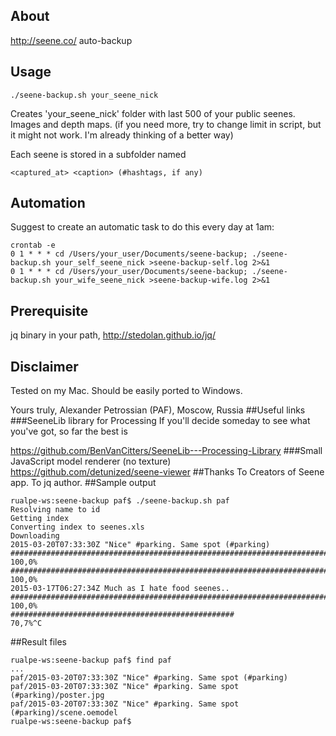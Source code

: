 ## About
http://seene.co/ auto-backup
## Usage
`./seene-backup.sh your_seene_nick`

Creates 'your_seene_nick' folder with last 500 of your public seenes. Images and depth maps.
(if you need more, try to change limit in script, but it might not work. I'm already thinking of a better way)

Each seene is stored in a subfolder named 

`<captured_at> <caption> (#hashtags, if any)`
## Automation
Suggest to create an automatic task to do this every day at 1am:
```
crontab -e
0 1 * * * cd /Users/your_user/Documents/seene-backup; ./seene-backup.sh your_self_seene_nick >seene-backup-self.log 2>&1
0 1 * * * cd /Users/your_user/Documents/seene-backup; ./seene-backup.sh your_wife_seene_nick >seene-backup-wife.log 2>&1
``` 
## Prerequisite
jq binary in your path, http://stedolan.github.io/jq/
## Disclaimer
Tested on my Mac.
Should be easily ported to Windows.

Yours truly,
Alexander Petrossian (PAF), Moscow, Russia
##Useful links
###SeeneLib library for Processing
If you'll decide someday to see what you've got, so far the best is

https://github.com/BenVanCitters/SeeneLib---Processing-Library
###Small JavaScript model renderer (no texture)
https://github.com/detunized/seene-viewer
##Thanks
To Creators of Seene app.
To jq author.
##Sample output
```
rualpe-ws:seene-backup paf$ ./seene-backup.sh paf
Resolving name to id
Getting index
Converting index to seenes.xls
Downloading
2015-03-20T07:33:30Z "Nice" #parking. Same spot (#parking)
######################################################################## 100,0%
######################################################################## 100,0%
2015-03-17T06:27:34Z Much as I hate food seenes..
######################################################################## 100,0%
##################################################                        70,7%^C
```

##Result files
```
rualpe-ws:seene-backup paf$ find paf
...
paf/2015-03-20T07:33:30Z "Nice" #parking. Same spot (#parking)
paf/2015-03-20T07:33:30Z "Nice" #parking. Same spot (#parking)/poster.jpg
paf/2015-03-20T07:33:30Z "Nice" #parking. Same spot (#parking)/scene.oemodel
rualpe-ws:seene-backup paf$ 
```
